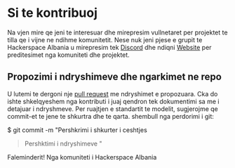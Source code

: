 # Si te kontribuoj

Na vjen mire qe jeni te interesuar dhe mirepresim vullnetaret per projektet te tilla qe i vijne ne ndihme komunitetit.
Nese nuk jeni pjese e grupit te Hackerspace Albania u mirepresim tek [Discord](https://discord.gg/ARwjhAsJ) dhe ndiqni [Website](https://hackerspacealbania.al/) per preditesimet nga komuniteti dhe projektet.



## Propozimi i ndryshimeve dhe ngarkimet ne repo

U lutemi te dergoni nje [pull request](https://github.com/HackerspaceAlbania/bus-tracker/pulls) me ndryshimet e propozuara.
Cka do ishte shkelqyeshem nga kontributi i juaj qendron tek dokumentimi sa me i detajuar i ndryshmeve. Per ruajtjen e standartit te modelit, sugjerojme qe commit-et te jene te shkurtra dhe te qarta.
shembull nga perdorimi i git:

  $ git commit -m "Pershkrimi i shkurter i ceshtjes
  > 
  > Pershktimi i ndryshimeve "
  
  
  Faleminderit!
  Nga komuniteti i Hackerspace Albania
